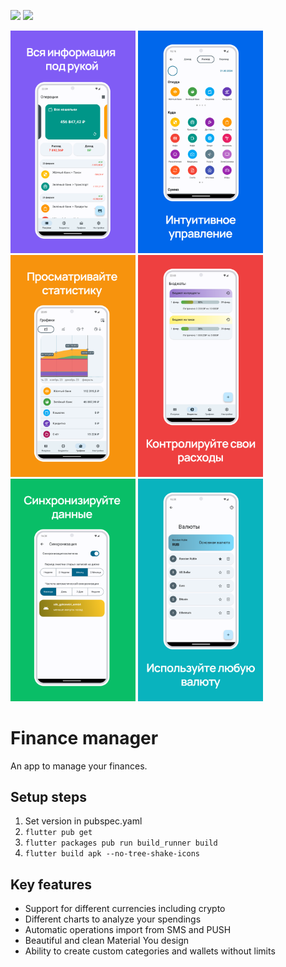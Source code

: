 ![](https://img.shields.io/badge/version-5.6.5-blue) ![](https://github.com/STRENCH0/fino/actions/workflows/android-release.yml/badge.svg)

<img src="screenshots/Frame_1.png?raw=true" width="200"> <img src="screenshots/Frame_2.png?raw=true" width="200"> <img src="screenshots/Frame_3.png?raw=true" width="200"> <img src="screenshots/Frame_4.png?raw=true" width="200"> <img src="screenshots/Frame_5.png?raw=true" width="200"> <img src="screenshots/Frame_6.png?raw=true" width="200">

# Finance manager

An app to manage your finances.

## Setup steps

1. Set version in pubspec.yaml
2. `flutter pub get`
3. `flutter packages pub run build_runner build`
4. `flutter build apk --no-tree-shake-icons`

## Key features
- Support for different currencies including crypto
- Different charts to analyze your spendings
- Automatic operations import from SMS and PUSH
- Beautiful and clean Material You design
- Ability to create custom categories and wallets without limits
